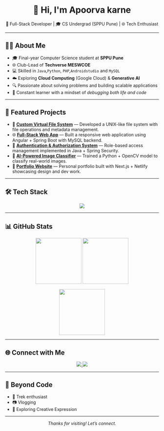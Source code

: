 <h1 align="center">👋 Hi, I'm Apoorva karne</h1>

<p align="center">
  🚀 Full-Stack Developer | 🎓 CS Undergrad (SPPU Pune) | 🌐 Tech Enthusiast  
</p>

---

## 👩‍💻 About Me
- 🎓 Final-year Computer Science student at **SPPU Pune**  
- 🌐 Club-Lead of **Techverse MESWCOE**  
- 💻 Skilled in `Java`,`Python`, `PHP`,`Androidstudio` and `MySQL`  
- ☁️ Exploring **Cloud Computing** (Google Cloud) & **Generative AI**  
- 🔍 Passionate about solving problems and building scalable applications  
- 🔁 Constant learner with a mindset of *debugging both life and code*  

---

## 🚀 Featured Projects
- 📂 [**Custom Virtual File System**](https://github.com/) — Developed a UNIX-like file system with file operations and metadata management.  
- 🌐 [**Full-Stack Web App**](https://github.com/) — Built a responsive web application using Angular + Spring Boot with MySQL backend.  
- 🔐 [**Authentication & Authorization System**](https://github.com/) — Role-based access management implemented in Java + Spring Security.  
- 🤖 [**AI-Powered Image Classifier**](https://github.com/) — Trained a Python + OpenCV model to classify real-world images.  
- 🎨 [**Portfolio Website**](https://github.com/) — Personal portfolio built with Next.js + Netlify showcasing design and dev work.   

---

## 🛠️ Tech Stack
<p align="center">
  <img src="https://skillicons.dev/icons?i=androidstudio,html,css,js,java,python,php,mysql,mongodb,git,github,figma,photoshop,canva&perline=9" />
</p>

---

## 📊 GitHub Stats
<p align="center">
  <img src="https://github-readme-stats.vercel.app/api?username=apoorvakarne&theme=tokyonight&hide_border=false&show_icons=true" height="150"/>  
  <img src="https://nirzak-streak-stats.vercel.app/?user=apoorvakarne&theme=tokyonight&hide_border=false" height="150"/>  
</p>

<p align="center">
  <img src="https://github-readme-stats.vercel.app/api/top-langs/?username=apoorvakarne&theme=tokyonight&hide_border=false&layout=compact" height="150"/>
</p>

---

## 🌐 Connect with Me
<p align="center">
  <a href="https://www.linkedin.com/in/apoorva-karne/">
    <img src="https://img.shields.io/badge/LinkedIn-Profile-blue?style=for-the-badge&logo=linkedin"/>
  </a>
  <a href="mailto:apoorvakarne30@gmail.com">
    <img src="https://img.shields.io/badge/Email-D14836?style=for-the-badge&logo=gmail&logoColor=white"/>
  </a>
</p>

---

## 🎨 Beyond Code
- 📝 Trek enthusiast 
- 📷 Vlogging 
- 💃 Exploring Creative Expression
---

<p align="center"><i>Thanks for visiting! Let’s connect. </i></p>
